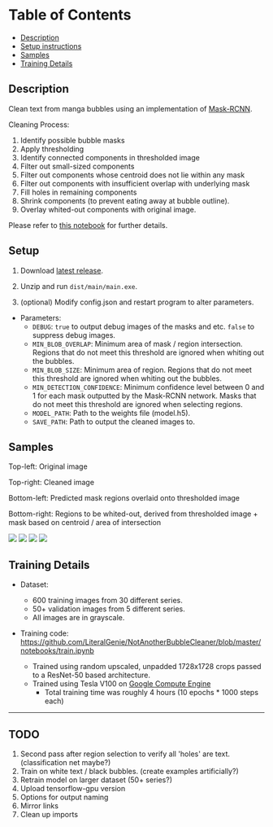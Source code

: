 # Table of Contents

- [Description](#description)
- [Setup instructions](#setup)
- [Samples](#Samples)
- [Training Details](#training-details)

## Description

Clean text from manga bubbles using an implementation of [Mask-RCNN](https://github.com/matterport/Mask_RCNN).

<!-- Tested on Windows 10 with an i5. A CUDA version of this (requiring a NVIDIA GPU + CUDA installation) can be found []. -->

Cleaning Process:
1. Identify possible bubble masks
2. Apply thresholding
3. Identify connected components in thresholded image
4. Filter out small-sized components
5. Filter out components whose centroid does not lie within any mask
6. Filter out components with insufficient overlap with underlying mask
7. Fill holes in remaining components
8. Shrink components (to prevent eating away at bubble outline).
9. Overlay whited-out components with original image.

Please refer to [this notebook](https://github.com/LiteralGenie/NotAnotherBubbleCleaner/blob/master/notebooks/clean_demo.ipynb) for further details.  

## Setup

1. Download [latest release]().

2. Unzip and run `dist/main/main.exe`.

3. (optional) Modify config.json and restart program to alter parameters.

- Parameters:
  - `DEBUG`: `true` to output debug images of the masks and etc. `false` to suppress debug images.
  - `MIN_BLOB_OVERLAP`: Minimum area of mask / region intersection. Regions that do not meet this threshold are ignored when whiting out the bubbles.
  - `MIN_BLOB_SIZE`: Minimum area of region. Regions that do not meet this threshold are ignored when whiting out the bubbles.
  - `MIN_DETECTION_CONFIDENCE`: Minimum confidence level between 0 and 1 for each mask outputted by the Mask-RCNN network. Masks that do not meet this threshold are ignored when selecting regions.
  - `MODEL_PATH`: Path to the weights file (model.h5).
  - `SAVE_PATH`: Path to output the cleaned images to.

## Samples

Top-left: Original image

Top-right: Cleaned image

Bottom-left: Predicted mask regions overlaid onto thresholded image

Bottom-right: Regions to be whited-out, derived from thresholded image + mask based on centroid / area of intersection

![](https://github.com/LiteralGenie/NotAnotherBubbleCleaner/blob/master/demo/debug-asuka_2_01_0123.png)
![](https://github.com/LiteralGenie/NotAnotherBubbleCleaner/blob/master/demo/debug-amaku_2_010.png)
![](https://github.com/LiteralGenie/NotAnotherBubbleCleaner/blob/master/demo/debug-caterpillar_92_0044.png)
![](https://files.catbox.moe/ta2n7g.png)


## Training Details

- Dataset:
  - 600 training images from 30 different series.
  - 50+ validation images from 5 different series.
  - All images are in grayscale.
  
- Training code: https://github.com/LiteralGenie/NotAnotherBubbleCleaner/blob/master/notebooks/train.ipynb
  - Trained using random upscaled, unpadded 1728x1728 crops passed to a ResNet-50 based architecture.
  - Trained using Tesla V100 on [Google Compute Engine](https://console.cloud.google.com/)
	 - Total training time was roughly 4 hours (10 epochs * 1000 steps each)

---

## TODO

1. Second pass after region selection to verify all 'holes' are text. (classification net maybe?)
2. Train on white text / black bubbles. (create examples artificially?)
3. Retrain model on larger dataset (50+ series?)
4. Upload tensorflow-gpu version
5. Options for output naming
6. Mirror links
6. Clean up imports
